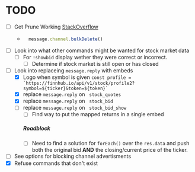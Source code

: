 # TODO

- [ ] Get Prune Working [StackOverflow](www.stackoverflow.com/questions/41574971/how-does-bulkdelete-work)
    - ```js 
        message.channel.bulkDelete()
- [ ] Look into what other commands might be wanted for stock market data
    - [ ] For ```!showbid```  display wether they were correct or incorrect.
        - [ ] Determine if stock market is still open or has closed
- [ ] Look into replaceing ```message.reply``` with embeds
    - [x] Logo when symbol is given ```const profile = `https://finnhub.io/api/v1/stock/profile2?symbol=${ticker}&token=${token}` ```
    - [x] replace ```message.reply``` on ``` stock_quotes```
    - [x] replace ```message.reply``` on ``` stock_bid```
    - [ ] replace ```message.reply``` on ``` stock_bid_show```
        - [ ] Find way to put the mapped returns in a single embed
        ##### Roadblock
        - [ ] Need to find a solution for ```forEach()``` over the ```res.data``` and push both the original bid **AND** the closing/current price of the ticker. 
- [ ] See options for blocking channel advertisments
- [x] Refuse commands that don't exist